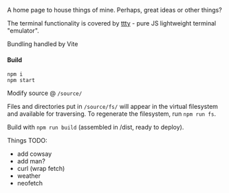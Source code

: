 A home page to house things of mine. Perhaps, great ideas or other things?

The terminal functionality is covered by [ttty](https://github.com/mkrl/ttty) - pure JS lightweight terminal "emulator".

Bundling handled by Vite

#### Build

```
npm i
npm start
```
Modify source @ `/source/`

Files and directories put in `/source/fs/` will appear in the virtual filesystem and available for traversing.
To regenerate the filesystem, run `npm run fs`.

Build with `npm run build` (assembled in /dist, ready to deploy).


Things TODO:

- add cowsay
- add man?
- curl (wrap fetch)
- weather
- neofetch